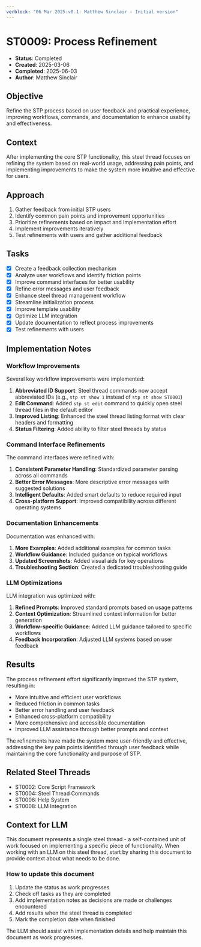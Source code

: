 ```yaml
---
verblock: "06 Mar 2025:v0.1: Matthew Sinclair - Initial version"
---
```

# ST0009: Process Refinement

- **Status**: Completed
- **Created**: 2025-03-06
- **Completed**: 2025-06-03
- **Author**: Matthew Sinclair

## Objective

Refine the STP process based on user feedback and practical experience, improving workflows, commands, and documentation to enhance usability and effectiveness.

## Context

After implementing the core STP functionality, this steel thread focuses on refining the system based on real-world usage, addressing pain points, and implementing improvements to make the system more intuitive and effective for users.

## Approach

1. Gather feedback from initial STP users
2. Identify common pain points and improvement opportunities
3. Prioritize refinements based on impact and implementation effort
4. Implement improvements iteratively
5. Test refinements with users and gather additional feedback

## Tasks

- [x] Create a feedback collection mechanism
- [x] Analyze user workflows and identify friction points
- [x] Improve command interfaces for better usability
- [x] Refine error messages and user feedback
- [x] Enhance steel thread management workflow
- [x] Streamline initialization process
- [x] Improve template usability
- [x] Optimize LLM integration
- [x] Update documentation to reflect process improvements
- [x] Test refinements with users

## Implementation Notes

### Workflow Improvements

Several key workflow improvements were implemented:

1. **Abbreviated ID Support**: Steel thread commands now accept abbreviated IDs (e.g., `stp st show 1` instead of `stp st show ST0001`)
2. **Edit Command**: Added `stp st edit` command to quickly open steel thread files in the default editor
3. **Improved Listing**: Enhanced the steel thread listing format with clear headers and formatting
4. **Status Filtering**: Added ability to filter steel threads by status

### Command Interface Refinements

The command interfaces were refined with:

1. **Consistent Parameter Handling**: Standardized parameter parsing across all commands
2. **Better Error Messages**: More descriptive error messages with suggested solutions
3. **Intelligent Defaults**: Added smart defaults to reduce required input
4. **Cross-platform Support**: Improved compatibility across different operating systems

### Documentation Enhancements

Documentation was enhanced with:

1. **More Examples**: Added additional examples for common tasks
2. **Workflow Guidance**: Included guidance on typical workflows
3. **Updated Screenshots**: Added visual aids for key operations
4. **Troubleshooting Section**: Created a dedicated troubleshooting guide

### LLM Optimizations

LLM integration was optimized with:

1. **Refined Prompts**: Improved standard prompts based on usage patterns
2. **Context Optimization**: Streamlined context information for better generation
3. **Workflow-specific Guidance**: Added LLM guidance tailored to specific workflows
4. **Feedback Incorporation**: Adjusted LLM systems based on user feedback

## Results

The process refinement effort significantly improved the STP system, resulting in:

- More intuitive and efficient user workflows
- Reduced friction in common tasks
- Better error handling and user feedback
- Enhanced cross-platform compatibility
- More comprehensive and accessible documentation
- Improved LLM assistance through better prompts and context

The refinements have made the system more user-friendly and effective, addressing the key pain points identified through user feedback while maintaining the core functionality and purpose of STP.

## Related Steel Threads

- ST0002: Core Script Framework
- ST0004: Steel Thread Commands
- ST0006: Help System
- ST0008: LLM Integration

## Context for LLM

This document represents a single steel thread - a self-contained unit of work focused on implementing a specific piece of functionality. When working with an LLM on this steel thread, start by sharing this document to provide context about what needs to be done.

### How to update this document

1. Update the status as work progresses
2. Check off tasks as they are completed
3. Add implementation notes as decisions are made or challenges encountered
4. Add results when the steel thread is completed
5. Mark the completion date when finished

The LLM should assist with implementation details and help maintain this document as work progresses.